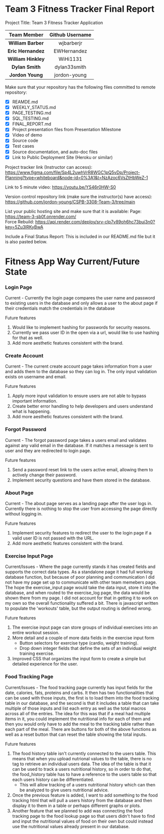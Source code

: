# Team 3 Fitness Tracker Final Report

Project Title: Team 3 Fitness Tracker Application

| Team Member | Github Username |
| :---: | :---: |
| **William Barber** | wjbarberjr | 
| **Eric Hernandez** | EWHernandez |
| **William Hinkley** | WiHi1131 |  
| **Dylan Smith** | dylan33smith |
| **Jordon Young** | jordon-young |

Make sure that your repository has the following files committed to remote repository:
- [X] REAMDE.md
- [X] WEEKLY_STATUS.md
- [X] PAGE_TESTING.md
- [X] SQL_TESTING.md
- [X] FINAL_REPORT.md
- [X] Project presentation files from Presentation Milestone
- [X] Video of demo
- [X] Source code
- [X] Test cases
- [X] Source documentation, and auto-doc files
- [X] Link to Public Deployment Site (Heroku or similar)

Project tracker link (Instructor can access): https://www.figma.com/file/Sp4L2uwhVrR8WGC1pQ5vDp/Project-Planning?type=whiteboard&node-id=0%3A1&t=NzAzoc6VsZtHbWeZ-1

Link to 5 minute video: https://youtu.be/YS46r0HW-S0

Version control repository link (make sure the instructor(s) have access): https://github.com/jordon-young/CSPB-3308-Team-3/tree/main


List your public hosting site and make sure that it is available: 
Page: https://team-3-sb0f.onrender.com/  
Force Rebuild: https://api.render.com/deploy/srv-clp7v89oh6hc73buj3n0?key=5Zu3lRKyBwA

Include a Final Status Report: This is included in our README.md file but it is also pasted below.

# Fitness App Way Current/Future State

### Login Page

Current - Currently the login page compares the user name and password to existing users in the database and only allows a user to the about page if their credentials match the credentials in the database

Future features
1. Would like to implement hashing for passwords for security reasons.
2. Currently we pass user ID in the open via a url, would like to use hashing for that as well.
3. Add more aesthetic features consistent with the brand.

### Create Account

Current - The current create account page takes information from a user and adds them to the database so they can log in. The only input validation exists on username and email. 

Future features
1. Apply more input validation to ensure users are not able to bypass important information.
2. Create better error handling to help developers and users understand what is happening.
3. Add more aesthetic features consistent with the brand.

### Forgot Password

Current - The forgot password page takes a users email and validates against any valid email in the database. If it matches a message is sent to user and they are redirected to login page.

Future features
1. Send a password reset link to the users active  email, allowing them to actively change their password.
2. Implement security questions and have them stored in the database.

### About Page

Current - The about page serves as a landing page after the user logs in. Currently there is nothing to stop the user from accessing the page directly without logging in. 

Future features
1. Implement security features to redirect the user to the login page if a valid user ID is not passed with the URL.
2. Add more aesthetic features consistent with the brand.

### Exercise Input Page

Current/Issues - Where the page currently stands it has created fields and supports the correct data types. As a standalone page it had full working database function, but because of poor planning and communication I did not have my page set up to communicate with other team memebers page. The hope the exercise_input page would take the data input, store it into the database, and when routed to the exercise_log page, the data would be shown there from my page. I did not account for that in getting it to work on my own so the overall functionality suffered a bit. There is javascript written to populate the 'workouts' table, but the output routing is defined wrong.

Future features
1. The exercise input page can store groups of individual exercises into an entire workout session.
2. More detail and a couple of more data fields in the exercise input form
   - Button selectors for exercise type (cardio, weight training).
   - Drop down integer fields that define the sets of an individual weight training exercise.
3. Improved CSS that organizes the input form to create a simple but detailed experience for the user.


### Food Tracking Page

Current/Issues - The food tracking page currently has input fields for the date, calories, fats, proteins and carbs. It then has two functionalities that can be used with those inputs, the first is to load them into the food tracking table in our database, and the second is that it includes a table that can take multiple of those inputs and list each entry as well as the total macros across all of the entries. The idea for this was that if a meal had multiple items in it, you could implement the nutritional info for each of them and then you would only have to add the meal to the tracking table rather than each part of the meal. There are buttons for both of the above functions as well as a reset button that can reset the table showing the total inputs.

Future features
1. The food history table isn't currently connected to the users table. This means that when you upload nutrional values to the table, there is no tag to retrieve an individual users data. The idea of the table is that it can be used to track a users nutritional history, so in order to do that, the food_history table has to have a reference to the users table so that each users history can be differentiated.
   - This will allow tracking of a users nutritional history which can then be analyzed to give users nutritional advice.
2. Once the previous feature is added, I want to add something to the food tracking html that will pull a users history from the database and then display it to them in a table or perhaps different graphs or plots.
3. Another feature that we planned to add was connecting the food tracking page to the food lookup page so that users didn't have to find and input the nutritional values of food on their own but could instead use the nutritional values already present in our database.



